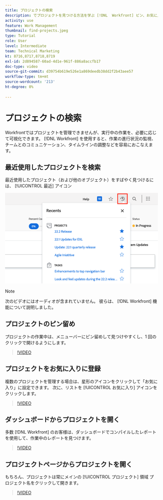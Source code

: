 ```yaml
---
title: プロジェクトの検索
description: でプロジェクトを見つける方法を学ぶ [!DNL  Workfront] ピン、お気に入り、ダッシュボード、および [!UICONTROL プロジェクト] ページ。
activity: use
feature: Work Management
thumbnail: find-projects.jpeg
type: Tutorial
role: User
level: Intermediate
team: Technical Marketing
kt: 8716,8717,8718,8719
exl-id: 2d894587-60ad-4d1e-961f-886a8accfb17
doc-type: video
source-git-commit: d39754b619e526e1a869deedb38dd2f2b43aee57
workflow-type: tm+mt
source-wordcount: '213'
ht-degree: 0%

---
```


# プロジェクトの検索

Workfrontではプロジェクトを管理できませんが、実行中の作業を、必要に応じて可視化できます。 [!DNL Workfront] を使用すると、作業の進行状況の監視、チームとのコミュニケーション、タイムラインの調整などを容易におこなえます。

<!---
In this section, you will learn how to:

Find your projects in [!DNL Workfront]
Make your project visible to stakeholders
Find project communications
Use [!DNL Workfront] features when reviewing the task list to monitor project progress
--->

## 最近使用したプロジェクトを検索

最近使用したプロジェクト（および他のオブジェクト）をすばやく見つけるには、 [!UICONTROL 最近] アイコン

![[!UICONTROL ステータス] プロジェクトヘッダーで展開されたフィールド](assets/recents.png)

>[!NOTE]
>
>次のビデオにはオーディオが含まれていません。 彼らは、 [!DNL Workfront] 機能について説明しました。

## プロジェクトのピン留め

プロジェクトの作業中は、メニューバーにピン留めして見つけやすくし、1 回のクリックで開けるようにします。

>[!VIDEO](https://video.tv.adobe.com/v/335038/?quality=12)

## プロジェクトをお気に入りに登録

複数のプロジェクトを管理する場合は、星形のアイコンをクリックして「お気に入り」に設定できます。 次に、リストを [!UICONTROL お気に入り] アイコンをクリックします。

>[!VIDEO](https://video.tv.adobe.com/v/335039/?quality=12)


## ダッシュボードからプロジェクトを開く

多数 [!DNL Workfront] のお客様は、ダッシュボードでコンパイルしたレポートを使用して、作業中のレポートを見つけます。

>[!VIDEO](https://video.tv.adobe.com/v/335041/?quality=12)


## プロジェクトページからプロジェクトを開く

もちろん、プロジェクトは常にメインの [!UICONTROL プロジェクト] 領域 プロジェクト名をクリックして開きます。

>[!VIDEO](https://video.tv.adobe.com/v/335040/?quality=12)

